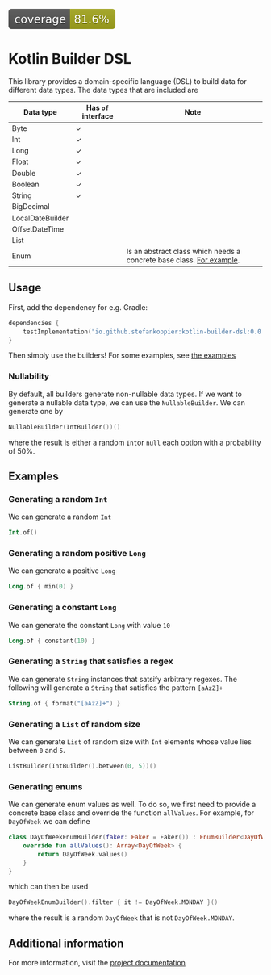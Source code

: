 ![Coverage](.github/badges/jacoco.svg)

# Kotlin Builder DSL
This library provides a domain-specific language (DSL) to build data for different data types.
The data types that are included are

| Data type        | Has `of` interface | Note                                                                                      |
|------------------|--------------------|-------------------------------------------------------------------------------------------|
| Byte             | &check;            |                                                                                           |
| Int              | &check;            |                                                                                           |
| Long             | &check;            |                                                                                           |
| Float            | &check;            |                                                                                           |
| Double           | &check;            |                                                                                           |
| Boolean          | &check;            |                                                                                           |
| String           | &check;            |                                                                                           |
| BigDecimal       |                    |                                                                                           |
| LocalDateBuilder |                    |                                                                                           |
| OffsetDateTime   |                    |                                                                                           |
| List             |                    |                                                                                           |
| Enum             |                    | Is an abstract class which needs a concrete base class. [For example](#generating-enums). |

## Usage
First, add the dependency for e.g. Gradle:
```kotlin
dependencies {
    testImplementation("io.github.stefankoppier:kotlin-builder-dsl:0.0.1")
}
```
Then simply use the builders! For some examples, see [the examples](#examples)

### Nullability
By default, all builders generate non-nullable data types. If we want to generate a 
nullable data type, we can use the `NullableBuilder`. We can generate one by
```kotlin
NullableBuilder(IntBuilder())()
```
where the result is either a random `Int`or `null` each option with a probability 
of 50%.

## Examples

### Generating a random `Int`
We can generate a random `Int`
```kotlin
Int.of()
```

### Generating a random positive `Long`
We can generate a positive `Long`
```kotlin
Long.of { min(0) }
```

### Generating a constant `Long`
We can generate the constant `Long` with value `10`
```kotlin
Long.of { constant(10) }
```

### Generating a `String` that satisfies a regex
We can generate `String` instances that satsify arbitrary regexes. The following will 
generate a `String` that satisfies the pattern `[aAzZ]+`
```kotlin
String.of { format("[aAzZ]+") }
```

### Generating a `List` of random size
We can generate `List` of random size with `Int` elements whose value lies between `0` and `5`.
```kotlin
ListBuilder(IntBuilder().between(0, 5))()
```

### Generating enums
We can generate enum values as well. To do so, we first need to provide a concrete base class
and override the function `allValues`. For example, for `DayOfWeek` we can define
```kotlin
class DayOfWeekEnumBuilder(faker: Faker = Faker()) : EnumBuilder<DayOfWeek> {
    override fun allValues(): Array<DayOfWeek> {
        return DayOfWeek.values()
    }
}
```
which can then be used
```kotlin
DayOfWeekEnumBuilder().filter { it != DayOfWeek.MONDAY }()
```
where the result is a random `DayOfWeek` that is not `DayOfWeek.MONDAY`.

## Additional information
For more information, visit the [project documentation](https://stefankoppier.github.io/kotlin-builder-dsl/)